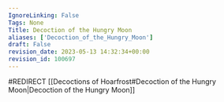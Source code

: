 ```yaml
---
IgnoreLinking: False
Tags: None
Title: Decoction of the Hungry Moon
aliases: ['Decoction_of_the_Hungry_Moon']
draft: False
revision_date: 2023-05-13 14:32:34+00:00
revision_id: 100697
---
```


#REDIRECT [[Decoctions of Hoarfrost#Decoction of the Hungry Moon|Decoction of the Hungry Moon]]